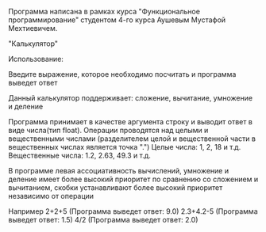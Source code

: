 

Программа написана в рамках курса "Функциональное программирование" студентом 4-го курса Аушевым Мустафой Мехтиевичем.

"Калькулятор"

Использование:

Введите выражение, которое необходимо посчитать и программа выведет ответ

Данный калькулятор поддерживает: сложение, вычитание, умножение и деление

Программа принимает в качестве аргумента строку и выводит ответ в виде числа(тип float).
Операции проводятся над целыми и вещественными числами (разделителем целой и вещественной части в вещественных числах является точка ".")
Целые числа: 1, 2, 18 и т.д.
Вещественные числа: 1.2, 2.63, 49.3 и т.д.

В программе левая ассоциативность вычислений, умножение и деление имеет более высокий приоритет по сравнению со сложением и вычитанием, скобки устанавливают более высокий приоритет независимо от операции

Например 2+2+5   (Программа выведет ответ: 9.0)
         2.3+4.2-5 (Программа выведет ответ: 1.5)
         4/2   (Программа выведет ответ: 2.0)